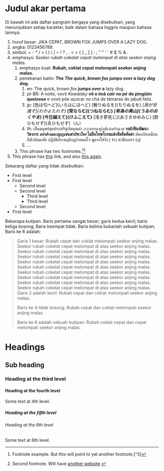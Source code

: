 # Judul akar pertama

Di bawah ini ada daftar pangram bergaya yang disebutkan, yang menunjukkan setiap karakter, baik dalam bahasa Inggris maupun bahasa lainnya.

1. huruf besar: JIKA CEPAT, BROWN FOX JUMPS OVER A LAZY DOG. 
2. angka: 0123456789. 
3. simbol: + - * / = ( ) \ | ~ ! ? , . < > { } _ [ ] : ; " " ' ' # $ % & .
4. emphasys: *Seekor rubah cokelat cepat melompat di atas seekor anjing malas.* 
    1. emphasys kuat: **Rubah, coklat cepat melompati seekor anjing malas.**
    2. penekanan batin: **The *The quick, brown fox jumps over a lazy dog* dog.** 
        1. en: The quick, brown *fox* **jumps *over* a** lazy dog.
        2. pt-BR: À noite, vovô *Kowalsky* **vê o ímã *cair no pé* do pingüim queixoso** e vovó põe açúcar no chá de tâmaras do jabuti feliz.
        3. jp: [色は匂へど]{いろはにほへど} [散りぬるを]{ちりぬるを} *[我が世誰ぞ]{わかよたれぞ}* **[常ならむ]{つねならむ} *[有為の奥山]{うゐのおくやま}* [今日越えて]{けふこえて}** [浅き夢見じ]{あさきゆめみじ} [酔ひもせず]{ゑひもせず}（ん）
        4. th: เป็นมนุษย์สุดประเสริฐเลิศคุณค่า *กว่าบรรดาฝูงสัตว์เดรัจฉาน* **จงฝ่าฟันพัฒนาวิชาการ *อย่าล้างผลาญฤๅเข่นฆ่าบีฑาใคร* ไม่ถือโทษโกรธแช่งซัดฮึดฮัดด่า** หัดอภัยเหมือนกีฬาอัชฌาสัย ปฏิบัติประพฤติกฎกำหนดใจ พูดจาให้จ๊ะๆ จ๋าๆ น่าฟังเอยฯ (ฦ)
        5. ...
    3. This phrase has two footnotes.[^1][^2]
5. This phrase has [this](https://example-this.com) link, and also [this again](https://example-this-again.com).

Sekarang daftar yang tidak disebutkan:

* First level
* First level 
    * Second level
    * Second level 
        * Third level
        * Third level
    * Second level
* First level

Beberapa kutipan. Baris pertama sangat besar; garis kedua kecil; baris ketiga kosong; Baris keempat tidak. Baris kelima bukanlah sebuah kutipan; Baris ke 6 adalah:

> Garis 1 besar: Rubah cepat dan coklat melompati seekor anjing malas. Seekor rubah cokelat cepat melompat di atas seekor anjing malas. Seekor rubah cokelat cepat melompat di atas seekor anjing malas. Seekor rubah cokelat cepat melompat di atas seekor anjing malas. Seekor rubah cokelat cepat melompat di atas seekor anjing malas. Seekor rubah cokelat cepat melompat di atas seekor anjing malas. Seekor rubah cokelat cepat melompat di atas seekor anjing malas. Seekor rubah cokelat cepat melompat di atas seekor anjing malas. Seekor rubah cokelat cepat melompat di atas seekor anjing malas. Seekor rubah cokelat cepat melompat di atas seekor anjing malas. Garis 2 adalah kecil: Rubah cepat dan coklat melompati seekor anjing malas.
> 
> Baris ke 4 tidak kosong: Rubah cepat dan coklat melompati seekor anjing malas.
> 
> Baris ke 6 adalah sebuah kutipan: Rubah coklat cepat dan cepat melompati seekor anjing malas.

# Headings

## Sub heading

### Heading at the third level

#### Heading at the fourth level

Some text at 4th level.

##### Heading at the fifth level

###### Heading at the 6th level

Some text at 6th level.

[^1]: Footnote example. But this will point to yet another footnote.[^3]

[^2]: Second footnote. Will have [another website](https://example-another-website.com).